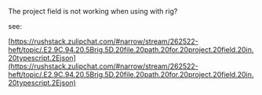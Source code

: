 The project field is not working when using with rig?

see: 

[https://rushstack.zulipchat.com/#narrow/stream/262522-heft/topic/.E2.9C.94.20.5Brig.5D.20file.20path.20for.20project.20field.20in.20typescript.2Ejson](https://rushstack.zulipchat.com/#narrow/stream/262522-heft/topic/.E2.9C.94.20.5Brig.5D.20file.20path.20for.20project.20field.20in.20typescript.2Ejson)
